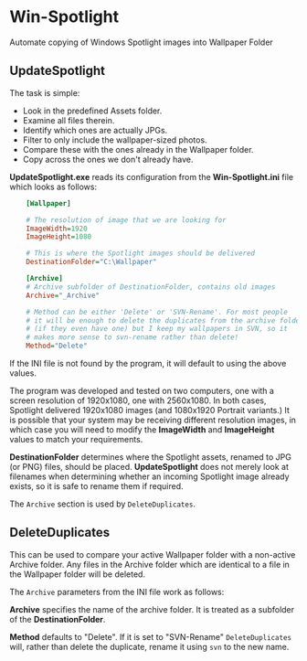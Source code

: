 # Win-Spotlight

Automate copying of Windows Spotlight images into Wallpaper Folder

## UpdateSpotlight

The task is simple:

- Look in the predefined Assets folder.
- Examine all files therein.
- Identify which ones are actually JPGs.
- Filter to only include the wallpaper-sized photos.
- Compare these with the ones already in the Wallpaper folder.
- Copy across the ones we don't already have.

**UpdateSpotlight.exe** reads its configuration from the **Win-Spotlight.ini** file which looks as follows:

```ini
    [Wallpaper]

    # The resolution of image that we are looking for
    ImageWidth=1920
    ImageHeight=1080

    # This is where the Spotlight images should be delivered
    DestinationFolder="C:\Wallpaper"

    [Archive]
    # Archive subfolder of DestinationFolder, contains old images
    Archive="_Archive"

    # Method can be either 'Delete' or 'SVN-Rename'. For most people
    # it will be enough to delete the duplicates from the archive folder
    # (if they even have one) but I keep my wallpapers in SVN, so it
    # makes more sense to svn-rename rather than delete!
    Method="Delete"
```

If the INI file is not found by the program, it will default to using the above values.

The program was developed and tested on two computers, one with a screen resolution of 1920x1080, one with 2560x1080. In both cases, Spotlight delivered 1920x1080 images (and 1080x1920 Portrait variants.) It is possible that your system may be receiving different resolution images, in which case you will need to modify the **ImageWidth** and **ImageHeight** values to match your requirements.

**DestinationFolder** determines where the Spotlight assets, renamed to JPG (or PNG) files, should be placed. **UpdateSpotlight** does not merely look at filenames when determining whether an incoming Spotlight image already exists, so it is safe to rename them if required.

The `Archive` section is used by `DeleteDuplicates`.

## DeleteDuplicates

This can be used to compare your active Wallpaper folder with a non-active Archive folder. Any files in the Archive folder which are identical to a file in the Wallpaper folder will be deleted.

The `Archive` parameters from the INI file work as follows:

**Archive** specifies the name of the archive folder. It is treated as a subfolder of the **DestinationFolder**.

**Method** defaults to "Delete". If it is set to "SVN-Rename" `DeleteDuplicates` will, rather than delete the duplicate, rename it using `svn` to the new name.
